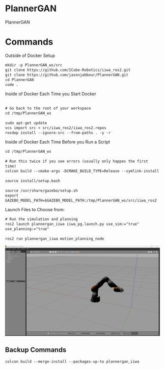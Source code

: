 # PlannerGAN
PlannerGAN


# Commands

Outside of Docker Setup
```shell 
mkdir -p PlannerGAN_ws/src
git clone https://github.com/ICube-Robotics/iiwa_ros2.git
git clone https://github.com/jasonjabbour/PlannerGAN.git
cd PlannerGAN
code .
```

Inside of Docker Each Time you Start Docker
```shell

# Go back to the root of your workspace
cd /tmp/PlannerGAN_ws 

sudo apt-get update
vcs import src < src/iiwa_ros2/iiwa_ros2.repos
rosdep install --ignore-src --from-paths . -y -r

```

Inside of Docker Each Time Before you Run a Script
```shell
cd /tmp/PlannerGAN_ws 

# Run this twice if you see errors (usually only happes the first time)
colcon build --cmake-args -DCMAKE_BUILD_TYPE=Release --symlink-install

source install/setup.bash

source /usr/share/gazebo/setup.sh
export GAZEBO_MODEL_PATH=$GAZEBO_MODEL_PATH:/tmp/PlannerGAN_ws/src/iiwa_ros2
```

Launch Files to Choose from:
```shell
# Run the simulation and planning
ros2 launch plannergan_iiwa iiwa_pg.launch.py use_sim:="true" use_planning:="true"

ros2 run plannergan_iiwa motion_planning_node

```

![](captures/gazebo_setup.png)


## Backup Commands

```shell
colcon build --merge-install --packages-up-to plannergan_iiwa

```